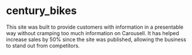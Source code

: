 # century_bikes
This site was built to provide customers with information in a presentable way without cramping too much information on Carousell. It has helped increase sales by 50% since the site was published, allowing the business to stand out from competitors.

